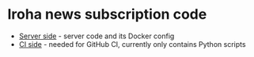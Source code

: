 # Iroha news subscription code

* [Server side](./server) - server code and its Docker config
* [CI side](./ci) - needed for GitHub CI, currently only contains Python scripts